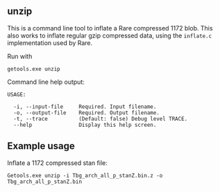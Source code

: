 ## unzip

This is a command line tool to inflate a Rare compressed 1172 blob. This also works to inflate regular gzip compressed data, using the `inflate.c` implementation used by Rare.

Run with

    getools.exe unzip

Command line help output:

    USAGE:

      -i, --input-file     Required. Input filename.
      -o, --output-file    Required. Output filename.
      -t, --trace          (Default: false) Debug level TRACE.
      --help               Display this help screen.

## Example usage

Inflate a 1172 compressed stan file:

    Getools.exe unzip -i Tbg_arch_all_p_stanZ.bin.z -o Tbg_arch_all_p_stanZ.bin
